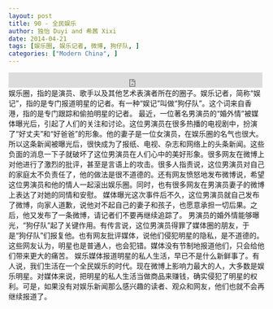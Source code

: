 ```yaml
---
layout: post
title: 90 - 全民娱乐
author: 独怡 Duyi and 希茜 Xixi
date: 2014-04-21
tags: [娱乐圈, 娱乐记者, 微博, 狗仔队, ]
categories: ["Modern China", ]
---
```


<iframe src="https://archive.org/embed/slowchinese_201909/Slow_Chinese_090.mp3" width="500" height="30" frameborder="0" webkitallowfullscreen="true" mozallowfullscreen="true" allowfullscreen></iframe>
娱乐圈，指的是演员、歌手以及其他艺术表演者所在的圈子。娱乐记者，简称“娱记”，指的是专门报道明星的记者。有一种“娱记”叫做“狗仔队”。这个词来自香港，指的是专门跟踪和偷拍明星的记者。
最近，一位著名男演员的“婚外情”被媒体曝光后，引起了人们的关注和讨论。这位男演员在很多热播的电视剧中，扮演了“好丈夫”和“好爸爸”的形象。他的妻子是一位女演员，在娱乐圈的名气也很大。所以这条新闻被曝光后，很快成为了报纸、电视、杂志和网络上的头条新闻。这些负面的消息一下子就破坏了这位男演员在人们心中的美好形象。很多网友在微博上对他进行了激烈的批评，甚至是言语上的攻击。很多人指责说，这位男演员对自己的家庭太不负责任了，他的做法是很不道德的。还有网友愤怒地发布微博说，希望这位男演员和他的情人一起滚出娱乐圈。同时，也有很多网友在男演员妻子的微博上表达了对她的同情和安慰。
媒体曝光这次事件后不久，这位男演员就自己发布了微博，向家人道歉，说他对不起自己的妻子和孩子，也愿意承担一切后果。之后，他又发布了一条微博，请记者们不要再继续追踪了。
男演员的婚外情能够曝光，“狗仔队”起了关键作用。有传言说，这位男演员得罪了媒体圈的朋友，于是“狗仔队”们报复他。也有网友批评媒体，说他们侵犯明星的隐私，是不道德的。这些网友认为，明星也是普通人，也会犯错。媒体没有节制地报道他们，只会给他们带来更大的痛苦。
娱乐媒体报道明星的私人生活，早已不是什么新鲜事了。有人说，我们生活在一个全民娱乐的时代。现在微博上影响力最大的人，大多数是娱乐明星。对媒体来说，把明星的私人生活当做商品来赚钱，确实侵犯了明星的权利。可是，如果没有对娱乐新闻那么感兴趣的读者、观众和网友，他们也就不会再继续报道了。
 

